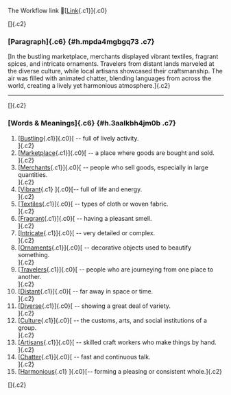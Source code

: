 The Workflow link
👏[[Link](https://www.google.com/url?q=http://www.google.com&sa=D&source=editors&ust=1757196968669028&usg=AOvVaw2VIfd3f6JnHIAoO9bEYTEe){.c1}]{.c0}

[]{.c2}

### [Paragraph]{.c6} {#h.mpda4mgbgq73 .c7}

[In the bustling marketplace, merchants displayed vibrant textiles,
fragrant spices, and intricate ornaments. Travelers from distant lands
marveled at the diverse culture, while local artisans showcased their
craftsmanship. The air was filled with animated chatter, blending
languages from across the world, creating a lively yet harmonious
atmosphere.]{.c2}

------------------------------------------------------------------------

[]{.c2}

### [Words & Meanings]{.c6} {#h.3aalkbh4jm0b .c7}

1.  [[Bustling](https://www.google.com/url?q=http://www.google.com&sa=D&source=editors&ust=1757196968670662&usg=AOvVaw2ap-f8NsLiq_z_EFsJ6uct){.c1}]{.c0}[ --
    full of lively activity.\
    ]{.c2}
2.  [[Marketplace](https://www.google.com/url?q=http://www.google.com&sa=D&source=editors&ust=1757196968671067&usg=AOvVaw3ZivHJQsYq0cs35Xc2AxkN){.c1}]{.c0}[ --
    a place where goods are bought and sold.\
    ]{.c2}
3.  [[Merchants](https://www.google.com/url?q=http://www.google.com&sa=D&source=editors&ust=1757196968671368&usg=AOvVaw00CpIQ8_9wYCRhsZAejX_8){.c1}]{.c0}[ --
    people who sell goods, especially in large quantities.\
    ]{.c2}
4.  [[Vibrant](https://www.google.com/url?q=http://www.google.com&sa=D&source=editors&ust=1757196968671751&usg=AOvVaw3THDNBgw_64ZOwhp3STNcQ){.c1}
    ]{.c0}[-- full of life and energy.\
    ]{.c2}
5.  [[Textiles](https://www.google.com/url?q=http://www.google.com&sa=D&source=editors&ust=1757196968672101&usg=AOvVaw1Nn9QB-Rc8ESAWuYBbStoJ){.c1}]{.c0}[ --
    types of cloth or woven fabric.\
    ]{.c2}
6.  [[Fragrant](https://www.google.com/url?q=http://www.google.com&sa=D&source=editors&ust=1757196968672453&usg=AOvVaw378cmj0HInL2xh96uno7Yb){.c1}]{.c0}[ --
    having a pleasant smell.\
    ]{.c2}
7.  [[Intricate](https://www.google.com/url?q=http://www.google.com&sa=D&source=editors&ust=1757196968672744&usg=AOvVaw2n85-a_n27ZhBluZ3YE8W2){.c1}]{.c0}[ --
    very detailed or complex.\
    ]{.c2}
8.  [[Ornaments](https://www.google.com/url?q=http://www.google.com&sa=D&source=editors&ust=1757196968672943&usg=AOvVaw1L-zMCRjI8l29yqsiIjSm1){.c1}]{.c0}[ --
    decorative objects used to beautify something.\
    ]{.c2}
9.  [[Travelers](https://www.google.com/url?q=http://www.google.com&sa=D&source=editors&ust=1757196968673170&usg=AOvVaw2_PdUvGbsvoGpPoitZQYJx){.c1}]{.c0}[ --
    people who are journeying from one place to another.\
    ]{.c2}
10. [[Distant](https://www.google.com/url?q=http://www.google.com&sa=D&source=editors&ust=1757196968673381&usg=AOvVaw3RwN4EXBF5dsDsZy7_w1k7){.c1}]{.c0}[ --
    far away in space or time.\
    ]{.c2}
11. [[Diverse](https://www.google.com/url?q=http://www.google.com&sa=D&source=editors&ust=1757196968673556&usg=AOvVaw3zLtdZIn1P3XcCECqjHbzf){.c1}]{.c0}[ --
    showing a great deal of variety.\
    ]{.c2}
12. [[Culture](https://www.google.com/url?q=http://www.google.com&sa=D&source=editors&ust=1757196968673717&usg=AOvVaw0gnv5syHt0yTYRM30AIl5q){.c1}]{.c0}[ --
    the customs, arts, and social institutions of a group.\
    ]{.c2}
13. [[Artisans](https://www.google.com/url?q=http://www.google.com&sa=D&source=editors&ust=1757196968673934&usg=AOvVaw1UQq9RedG01dclFE5fZEp-){.c1}]{.c0}[ --
    skilled craft workers who make things by hand.\
    ]{.c2}
14. [[Chatter](https://www.google.com/url?q=http://www.google.com&sa=D&source=editors&ust=1757196968674126&usg=AOvVaw1yt9RXuKl-2_pelqYA-yTp){.c1}]{.c0}[ --
    fast and continuous talk.\
    ]{.c2}
15. [[Harmonious](https://www.google.com/url?q=http://www.google.com&sa=D&source=editors&ust=1757196968674278&usg=AOvVaw1QBwKCsx7A3OesMF1kHGkq){.c1}
    ]{.c0}[-- forming a pleasing or consistent whole.]{.c2}

[]{.c2}
